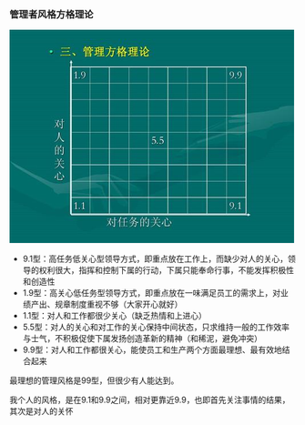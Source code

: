 ### **管理者风格方格理论**

![admin-culture](https://github.com/xiaoyuge/Admin-Notes/blob/main/resources/admin-grid-theory.jpg)

- 9.1型：高任务低关心型领导方式，即重点放在工作上，而缺少对人的关心，领导的权利很大，指挥和控制下属的行动，下属只能奉命行事，不能发挥积极性和创造性
- 1.9型：高关心低任务型领导方式，即重点放在一味满足员工的需求上，对业绩产出、规章制度重视不够（大家开心就好）
- 1.1型：对人和工作都很少关心（缺乏热情和上进心）
- 5.5型：对人的关心和对工作的关心保持中间状态，只求维持一般的工作效率与士气，不积极促使下属发扬创造革新的精神（和稀泥，避免冲突）
- 9.9型：对人和工作都很关心，能使员工和生产两个方面最理想、最有效地结合起来

最理想的管理风格是99型，但很少有人能达到。

我个人的风格，是在9.1和9.9之间，相对更靠近9.9，也即首先关注事情的结果，其次是对人的关怀